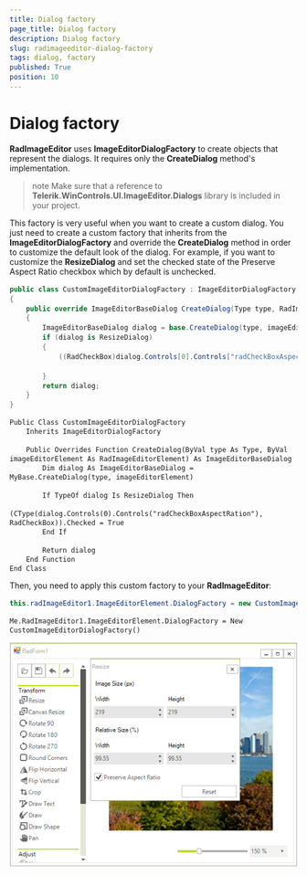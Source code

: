 ```yaml
---
title: Dialog factory
page_title: Dialog factory
description: Dialog factory
slug: radimageeditor-dialog-factory
tags: dialog, factory
published: True
position: 10
---
```


# Dialog factory

**RadImageEditor** uses **ImageEditorDialogFactory** to create objects that represent the dialogs. It requires only the **CreateDialog** method's implementation.

>note Make sure that a reference to **Telerik.WinControls.UI.ImageEditor.Dialogs** library is included in your project.
>

This factory is very useful when you want to create a custom dialog. You just need to create a custom factory that inherits from the **ImageEditorDialogFactory** and override the **CreateDialog** method in order to customize the default look of the dialog. For example, if you want to customize the **ResizeDialog** and set the checked state of the Preserve Aspect Ratio checkbox which by default is unchecked. 

````C#
public class CustomImageEditorDialogFactory : ImageEditorDialogFactory
{
    public override ImageEditorBaseDialog CreateDialog(Type type, RadImageEditorElement imageEditorElement)
    {
        ImageEditorBaseDialog dialog = base.CreateDialog(type, imageEditorElement);
        if (dialog is ResizeDialog)
        {
            ((RadCheckBox)dialog.Controls[0].Controls["radCheckBoxAspectRation"]).Checked = true;

        }
        return dialog;
    }
}

````
````VB.NET
Public Class CustomImageEditorDialogFactory
    Inherits ImageEditorDialogFactory

    Public Overrides Function CreateDialog(ByVal type As Type, ByVal imageEditorElement As RadImageEditorElement) As ImageEditorBaseDialog
        Dim dialog As ImageEditorBaseDialog = MyBase.CreateDialog(type, imageEditorElement)

        If TypeOf dialog Is ResizeDialog Then
            (CType(dialog.Controls(0).Controls("radCheckBoxAspectRation"), RadCheckBox)).Checked = True
        End If

        Return dialog
    End Function
End Class

```` 
Then, you need to apply this custom factory to your **RadImageEditor**:

````C#
this.radImageEditor1.ImageEditorElement.DialogFactory = new CustomImageEditorDialogFactory();

````
````VB.NET
Me.RadImageEditor1.ImageEditorElement.DialogFactory = New CustomImageEditorDialogFactory()

```` 
![](images/dialog-factory001.png)